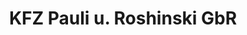 ---
title: "KFZ Pauli u. Roshinski GbR"
url: /soest/kfz-pauli-u-roshinski-gbr/
shop: Autowerkstatt
---
